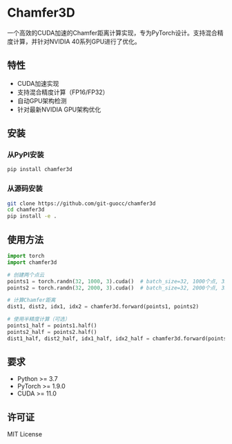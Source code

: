 # Chamfer3D

一个高效的CUDA加速的Chamfer距离计算实现，专为PyTorch设计。支持混合精度计算，并针对NVIDIA 40系列GPU进行了优化。

## 特性

- CUDA加速实现
- 支持混合精度计算（FP16/FP32）
- 自动GPU架构检测
- 针对最新NVIDIA GPU架构优化

## 安装

### 从PyPI安装

```bash
pip install chamfer3d
```

### 从源码安装

```bash
git clone https://github.com/git-guocc/chamfer3d
cd chamfer3d
pip install -e .
```

## 使用方法

```python
import torch
import chamfer3d

# 创建两个点云
points1 = torch.randn(32, 1000, 3).cuda()  # batch_size=32, 1000个点, 3D
points2 = torch.randn(32, 2000, 3).cuda()  # batch_size=32, 2000个点, 3D

# 计算Chamfer距离
dist1, dist2, idx1, idx2 = chamfer3d.forward(points1, points2)

# 使用半精度计算（可选）
points1_half = points1.half()
points2_half = points2.half()
dist1_half, dist2_half, idx1_half, idx2_half = chamfer3d.forward(points1_half, points2_half)
```

## 要求

- Python >= 3.7
- PyTorch >= 1.9.0
- CUDA >= 11.0

## 许可证

MIT License